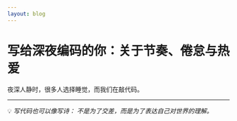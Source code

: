 ```yaml
---
layout: blog
---
```


# 写给深夜编码的你：关于节奏、倦怠与热爱

夜深人静时，很多人选择睡觉，而我们在敲代码。

---

💡 *写代码也可以像写诗：
不是为了交差，而是为了表达自己对世界的理解。*
